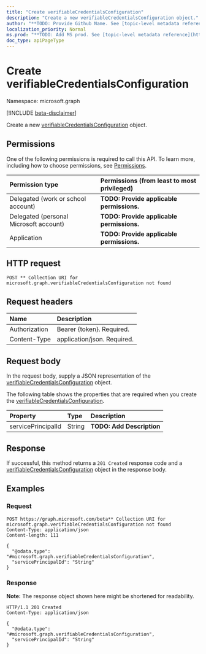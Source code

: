 ```yaml
---
title: "Create verifiableCredentialsConfiguration"
description: "Create a new verifiableCredentialsConfiguration object."
author: "**TODO: Provide Github Name. See [topic-level metadata reference](https://msgo.azurewebsites.net/add/document/guidelines/metadata.html#topic-level-metadata)**"
localization_priority: Normal
ms.prod: "**TODO: Add MS prod. See [topic-level metadata reference](https://msgo.azurewebsites.net/add/document/guidelines/metadata.html#topic-level-metadata)**"
doc_type: apiPageType
---
```


# Create verifiableCredentialsConfiguration
Namespace: microsoft.graph

[!INCLUDE [beta-disclaimer](../../includes/beta-disclaimer.md)]

Create a new [verifiableCredentialsConfiguration](../resources/verifiablecredentialsconfiguration.md) object.

## Permissions
One of the following permissions is required to call this API. To learn more, including how to choose permissions, see [Permissions](/graph/permissions-reference).

|Permission type|Permissions (from least to most privileged)|
|:---|:---|
|Delegated (work or school account)|**TODO: Provide applicable permissions.**|
|Delegated (personal Microsoft account)|**TODO: Provide applicable permissions.**|
|Application|**TODO: Provide applicable permissions.**|

## HTTP request

<!-- {
  "blockType": "ignored"
}
-->
``` http
POST ** Collection URI for microsoft.graph.verifiableCredentialsConfiguration not found
```

## Request headers
|Name|Description|
|:---|:---|
|Authorization|Bearer {token}. Required.|
|Content-Type|application/json. Required.|

## Request body
In the request body, supply a JSON representation of the [verifiableCredentialsConfiguration](../resources/verifiablecredentialsconfiguration.md) object.

The following table shows the properties that are required when you create the [verifiableCredentialsConfiguration](../resources/verifiablecredentialsconfiguration.md).

|Property|Type|Description|
|:---|:---|:---|
|servicePrincipalId|String|**TODO: Add Description**|



## Response

If successful, this method returns a `201 Created` response code and a [verifiableCredentialsConfiguration](../resources/verifiablecredentialsconfiguration.md) object in the response body.

## Examples

### Request
<!-- {
  "blockType": "request",
  "name": "create_verifiablecredentialsconfiguration_from_"
}
-->
``` http
POST https://graph.microsoft.com/beta** Collection URI for microsoft.graph.verifiableCredentialsConfiguration not found
Content-Type: application/json
Content-length: 111

{
  "@odata.type": "#microsoft.graph.verifiableCredentialsConfiguration",
  "servicePrincipalId": "String"
}
```


### Response
**Note:** The response object shown here might be shortened for readability.
<!-- {
  "blockType": "response",
  "truncated": true,
  "@odata.type": "microsoft.graph.verifiableCredentialsConfiguration"
}
-->
``` http
HTTP/1.1 201 Created
Content-Type: application/json

{
  "@odata.type": "#microsoft.graph.verifiableCredentialsConfiguration",
  "servicePrincipalId": "String"
}
```

